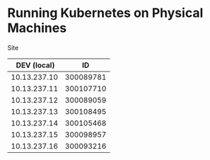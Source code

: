 # Running Kubernetes on Physical Machines



Site

| DEV (local)       | ID        |
|-------------------|-----------|
| 10.13.237.10      | 300089781 |
| 10.13.237.11      | 300107710 |
| 10.13.237.12      | 300089059 |
| 10.13.237.13      | 300108495 |
| 10.13.237.14      | 300105468 |
| 10.13.237.15      | 300098957 |
| 10.13.237.16      | 300093216 |

